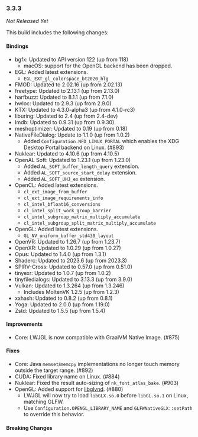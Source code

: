 ### 3.3.3

_Not Released Yet_

This build includes the following changes:

#### Bindings

- bgfx: Updated to API version 122 (up from 118)
  * macOS: support for the OpenGL backend has been dropped.
- EGL: Added latest extensions.
  * `EGL_EXT_gl_colorspace_bt2020_hlg`
- FMOD: Updated to 2.02.16 (up from 2.02.13)
- freetype: Updated to 2.13.1 (up from 2.13.0)
- harfbuzz: Updated to 8.1.1 (up from 7.1.0)
- hwloc: Updated to 2.9.3 (up from 2.9.0)
- KTX: Updated to 4.3.0-alpha3 (up from 4.1.0-rc3)
- liburing: Updated to 2.4 (up from 2.4-dev)
- lmdb: Updated to 0.9.31 (up from 0.9.30)
- meshoptimizer: Updated to 0.19 (up from 0.18)
- NativeFileDialog: Update to 1.1.0 (up from 1.0.2)
  * Added `Configuration.NFD_LINUX_PORTAL` which enables the XDG Desktop Portal backend on Linux. (#893)
- Nuklear: Updated to 4.10.6 (up from 4.10.5)
- OpenAL Soft: Updated to 1.23.1 (up from 1.23.0)
  * Added `AL_SOFT_buffer_length_query` extension.
  * Added `AL_SOFT_source_start_delay` extension.
  * Added `AL_SOFT_UHJ_ex` extension.
- OpenCL: Added latest extensions.
  * `cl_ext_image_from_buffer`
  * `cl_ext_image_requirements_info`
  * `cl_intel_bfloat16_conversions`
  * `cl_intel_split_work_group_barrier`
  * `cl_intel_subgroup_matrix_multiply_accumulate`
  * `cl_intel_subgroup_split_matrix_multiply_accumulate`
- OpenGL: Added latest extensions.
  * `GL_NV_uniform_buffer_std430_layout`
- OpenVR: Updated to 1.26.7 (up from 1.23.7)
- OpenXR: Updated to 1.0.29 (up from 1.0.27)
- Opus: Updated to 1.4.0 (up from 1.3.1)
- Shaderc: Updated to 2023.6 (up from 2023.3)
- SPIRV-Cross: Updated to 0.57.0 (up from 0.51.0)
- tinyexr: Updated to 1.0.7 (up from 1.0.2)
- tinyfiledialogs: Updated to 3.13.3 (up from 3.9.0)
- Vulkan: Updated to 1.3.264 (up from 1.3.246)
  * Includes MoltenVK 1.2.5 (up from 1.2.3)
- xxhash: Updated to 0.8.2 (up from 0.8.1)
- Yoga: Updated to 2.0.0 (up from 1.19.0)
- Zstd: Updated to 1.5.5 (up from 1.5.4)

#### Improvements

- Core: LWJGL is now compatible with GraalVM Native Image. (#875)

#### Fixes

- Core: Java `memset`/`memcpy` implementations no longer touch memory outside the target range. (#892)
- CUDA: Fixed library name on Linux. (#884)
- Nuklear: Fixed the result auto-sizing of `nk_font_atlas_bake`. (#903)
- OpenGL: Added support for [libglvnd](https://github.com/NVIDIA/libglvnd). (#880)
    * LWJGL will now try to load `libGLX.so.0` before `libGL.so.1` on Linux, matching GLFW.
    * Use `Configuration.OPENGL_LIBRARY_NAME` and `GLFWNativeGLX::setPath` to override this behavior.

#### Breaking Changes
